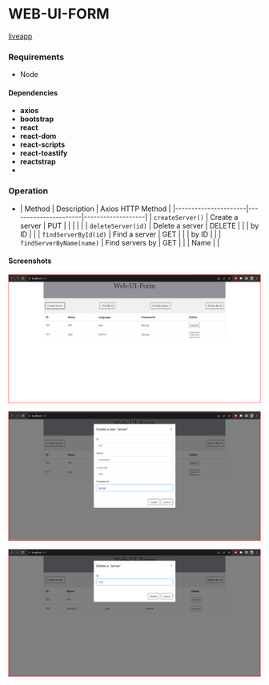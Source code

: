 # WEB-UI-FORM
[liveapp]((https://webuiform.netlify.app/))

### Requirements

- Node

#### Dependencies

- **axios**
- **bootstrap**
- **react**
- **react-dom**
- **react-scripts**
- **react-toastify**
- **reactstrap**
- 
### Operation

- | Method               | Description          | Axios HTTP Method |
|----------------------|----------------------|-------------------|
| `createServer()`     | Create a server      | PUT               |
|                      |                      |                   |
| `deleteServer(id)`   | Delete a server      | DELETE            |
|                      | by ID                |                   |
| `findServerById(id)` | Find a server        | GET               |
|                      | by ID                |                   |
| `findServerByName(name)` | Find servers by   | GET               |
|                      | Name                 |                   |


#### Screenshots

![WebUiForm](https://github.com/Mrparam07/Kaiburr-Assignment/blob/main/Task-4/Screenshots/WUFHomeTask4.png)

![CreateServer](https://github.com/Mrparam07/Kaiburr-Assignment/blob/main/Task-4/Screenshots/WUFCreateServerTask4.png)

![DeleteServer](https://github.com/Mrparam07/Kaiburr-Assignment/blob/main/Task-4/Screenshots/WUFDeleteServerTask4.png)
